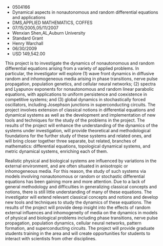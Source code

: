 
* 0504166
* Dynamical aspects in nonautonomous and random differential equations and applications
* DMS,APPLIED MATHEMATICS, COFFES
* 07/15/2005,05/11/2007
* Wenxian Shen,AL,Auburn University
* Standard Grant
* Henry Warchall
* 06/30/2009
* USD 149,542.00

This project is to investigate the dynamics of nonautonomous and random
differential equations arising from a variety of applied problems. In
particular, the investigator will explore (1) wave front dynamics in diffusive
random and inhomogeneous media arising in phase transitions, nerve pulse
propagation, population genetics, and cellular neural networks; (2) spectra and
Lyapunov exponents for nonautonomous and random linear parabolic equations, with
applications to uniform persistence and coexistence in competitive systems; and
(3) global dynamics in stochastically forced oscillators, including Josephson
junctions in superconducting circuits. The project involves extension of
classical notions in differential equations and dynamical systems as well as the
development and implementation of new tools and techniques for the study of the
problems in the project. The results of the project will enhance the
understanding of the dynamics of the systems under investigation, will provide
theoretical and methodological foundations for the further study of these
systems and related ones, and will bring closer together three separate, but
related, branches of mathematics: differential equations, topological dynamical
systems, and metric dynamical systems, enriching each of them.

Realistic physical and biological systems are influenced by variations in the
external environment, and are often situated in anisotropic or inhomogeneous
media. For this reason, the study of such systems via models involving
nonautonomous or random or stochastic differential equations has been gaining
more and more attention. Due to a lack of general methodology and difficulties
in generalizing classical concepts and notions, there is still little
understanding of many of these equations. The investigator will extend relevant
classical concepts and notions and develop new tools and techniques to study the
dynamics of these equations. The results of the project will provide deep
insight into the effects of random external influences and inhomogeneity of
media on the dynamics in models of physical and biological problems including
phase transitions, nerve pulse propagation, population dynamics, cellular neural
networks, pattern formation, and superconducting circuits. The project will
provide graduate students training in the area and will create opportunities for
students to interact with scientists from other disciplines.
